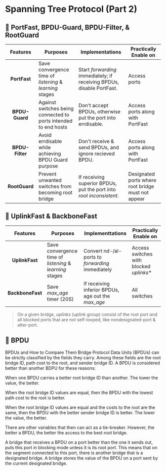 # Spanning Tree Protocol (Part 2)

## 🌲 PortFast, BPDU-Guard, BPDU-Filter, & RootGuard
 Features      | Purposes                                                         | Implementations                                                      | Practically Enable on |
:-------------:|------------------------------------------------------------------|----------------------------------------------------------------------|-----------------------|
**PortFast**   | Save convergence time of _listening_ & _learning_ stages         | Start _forwarding_ immediately; if receiving BPDUs, disable PortFast.| Access ports |
**BPDU-Guard** | Against switches being connected to ports intended to end hosts  | Don't accept BPDUs, otherwise put the port into errdisable.          | Access ports along with PortFast |
**BPDU-Filter**| Avoid errdisable while achieving BPDU Guard purpose              | Don't receive & send BPDUs, and ignore recieved BPDU.                | Access ports along with PortFast |
**RootGuard**  | Prevent unwanted switches from becoming root bridge              | If receiving superior BPDUs, put the port into _root inconsistent_.  | Designated ports where root bridge must not appear |

## 🌲 UplinkFast & BackboneFast
 Features        | Purposes                                                 | Implementtations                                   | Practically Enable on |
:---------------:|----------------------------------------------------------|----------------------------------------------------|-----------------------|
**UplinkFast**   | Save convergence time of _listening_ & _learning_ stages | Convert nd-/al-ports to _forwarding_ immediately   | Access switches with blocked _uplinks_* |
**BackboneFast** | Save _max_age_ timer (20S)                               | If receiving inferior BPDUs, age out the _max_age_ | All switches |
> On a given bridge, _uplinks_ (uplink group) consist of the root port and all blocked ports that are not self-looped, like nondesignated-port & alter-port.

## 🌲 BPDU
BPDUs and How to Compare Them
Bridge Protocol Data Units (BPDUs) can be strictly classified by the fields they carry. Among these fields are the root bridge ID, path cost to the root, and sender bridge ID. A BPDU is considered better than another BDPU for these reasons:

When one BPDU carries a better root bridge ID than another. The lower the value, the better.

When the root bridge ID values are equal, then the BPDU with the lowest path cost to the root is better.

When the root bridge ID values are equal and the costs to the root are the same, then the BPDU with the better sender bridge ID is better. The lower the value, the better.

There are other variables that then can act as a tie-breaker. However, the better a BPDU, the better the access to the best root bridge.

A bridge that receives a BPDU on a port better than the one it sends out, puts this port in blocking mode unless it is its root port. This means that on the segment connected to this port, there is another bridge that is a designated bridge. A bridge stores the value of the BPDU on a port sent by the current designated bridge.
